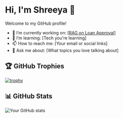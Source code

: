 # Hi, I'm Shreeya 👋

Welcome to my GitHub profile!

- 🔭 I’m currently working on: [[RAG on Loan Approval](https://github.com/therealsheero/RAG-on-Loan-Approval)]
- 🌱 I’m learning: [Tech you're learning]
- 📫 How to reach me: [Your email or social links]
- 💬 Ask me about: [What topics you love talking about]

## 🏆 GitHub Trophies
[![trophy](https://github-profile-trophy.vercel.app/?username=therealsheero&theme=onedark)](https://github.com/ryo-ma/github-profile-trophy)

## 📊 GitHub Stats
![Your GitHub stats](https://github-readme-stats.vercel.app/api?username=therealsheero&show_icons=true&theme=onedark)

